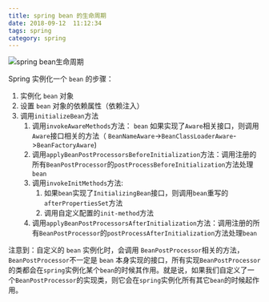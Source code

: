 ```yaml
---
title: spring bean 的生命周期
date: 2018-09-12  11:12:34
tags: spring            
category: spring
---
```


![spring bean生命周期](/pics/spring-bean-lifecycle.png)

Spring 实例化一个 `bean` 的步骤：
1. 实例化 `bean` 对象
2. 设置 `bean` 对象的依赖属性（依赖注入）
3. 调用`initializeBean`方法
    1. 调用`invokeAwareMethods`方法： `bean` 如果实现了`Aware`相关接口，则调用`Aware`接口相关的方法（ `BeanNameAware`->`BeanClassLoaderAware`->`BeanFactoryAware`)
    2. 调用`applyBeanPostProcessorsBeforeInitialization`方法：调用注册的所有`BeanPostProcessor`的`postProcessBeforeInitialization`方法处理`bean`
    3. 调用`invokeInitMethods`方法: 
        1. 如果`bean`实现了`InitializingBean`接口，则调用`bean`重写的`afterPropertiesSet`方法
        2. 调用自定义配置的`init-method`方法
    4. 调用`applyBeanPostProcessorsAfterInitialization`方法：调用注册的所有`BeanPostProcessor`的`postProcessAfterInitialization`方法处理`bean`

注意到：自定义的 `bean` 实例化时，会调用 `BeanPostProcessor`相关的方法，`BeanPostProcessor`不一定是 `bean` 本身实现的接口，所有实现`BeanPostProcessor`的类都会在`spring`实例化某个`bean`的时候其作用。就是说，如果我们自定义了一个`BeanPostProcessor`的实现类，则它会在`spring`实例化所有其它`bean`的时候起作用。
    
